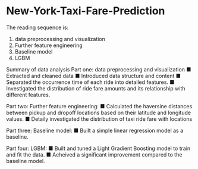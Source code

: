 # New-York-Taxi-Fare-Prediction

The reading sequence is:
 1. data preprocessing and visualization
 2. Further feature engineering
 3. Baseline model
 4. LGBM

Summary of data analysis
Part one: data preprocessing and visualization
■ Extracted and cleaned data
■ Introduced data structure and content
■ Separated the occurrence time of each ride into detailed features.
■ Investigated the distribution of ride fare amounts and its relationship 
  with different features.
 
Part two: Further feature engineering:
■ Calculated the haversine distances between pickup and dropoff locations based on 
  their latitude and longitude values.
■ Detaily investigated the distribution of taxi ride fare with locations

Part three: Baseline model:
■ Built a simple linear regression model as a baseline.

Part four: LGBM:
■ Built and tuned a Light Gradient Boosting model to train and fit the data.
■ Acheived a significant improvement compared to the baseline model.
  
